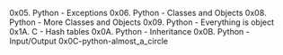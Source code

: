 0x05. Python - Exceptions
0x06. Python - Classes and Objects
0x08. Python - More Classes and Objects
0x09. Python - Everything is object
0x1A. C - Hash tables
0x0A. Python - Inheritance
0x0B. Python - Input/Output
0x0C-python-almost_a_circle
